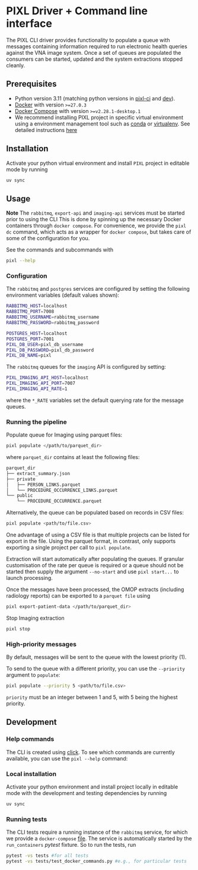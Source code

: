 # PIXL Driver + Command line interface

The PIXL CLI driver provides functionality to populate a queue with messages containing information
required to run electronic health queries against the VNA image system.
Once a set of queues are populated the consumers can be started, updated and the system extractions
stopped cleanly.

## Prerequisites
* Python version 3.11 (matching python versions in [pixl-ci](../.github/workflows/main.yml) and [dev](../docs/setup/developer.md#installation-of-pixl-modules)).
* [Docker](https://docs.docker.com/get-docker/) with version `>=27.0.3`
* [Docker Compose](https://docs.docker.com/compose/install/#installation-scenarios) with version `>=v2.28.1-desktop.1`
* We recommend installing PIXL project in specific virtual environment using a environment
management tool such as [conda](https://docs.conda.io/en/latest/) or
[virtualenv](https://virtualenv.pypa.io/en/latest/). 
See detailed instructions [here](../docs/setup/developer.md#setting-up-python-virtual-environment)

## Installation
Activate your python virtual environment and install `PIXL` project in editable mode by running
```bash
uv sync
```

## Usage

**Note** The `rabbitmq`, `export-api` and `imaging-api` services must be started prior to using the CLI
This is done by spinning up the necessary Docker containers through `docker compose`.
For convenience, we provide the `pixl dc` command, which acts as a wrapper for `docker compose`,
but takes care of some of the configuration for you.

See the commands and subcommands with

```bash
pixl --help
```

### Configuration

The `rabbitmq` and `postgres` services are configured by setting the following environment variables
(default values shown):

```sh
RABBITMQ_HOST=localhost
RABBITMQ_PORT=7008
RABBITMQ_USERNAME=rabbitmq_username
RABBITMQ_PASSWORD=rabbitmq_password

POSTGRES_HOST=localhost
POSTGRES_PORT=7001
PIXL_DB_USER=pixl_db_username
PIXL_DB_PASSWORD=pixl_db_password
PIXL_DB_NAME=pixl
```

The `rabbitmq` queues for the `imaging` API is configured by setting:

```sh
PIXL_IMAGING_API_HOST=localhost
PIXL_IMAGING_API_PORT=7007
PIXL_IMAGING_API_RATE=1
```

where the `*_RATE` variables set the default querying rate for the message queues.

### Running the pipeline

Populate queue for Imaging using parquet files:

```bash
pixl populate </path/to/parquet_dir>
```

where `parquet_dir` contains at least the following files:

```sh
parquet_dir
├── extract_summary.json
├── private
│   ├── PERSON_LINKS.parquet
│   └── PROCEDURE_OCCURRENCE_LINKS.parquet
└── public
    └── PROCEDURE_OCCURRENCE.parquet
```

Alternatively, the queue can be populated based on records in CSV files:

```bash
pixl populate <path/to/file.csv>
```

One advantage of using a CSV file is that multiple projects can be listed
for export in the file. Using the parquet format, in contrast, only supports
exporting a single project per call to `pixl populate`.

Extraction will start automatically after populating the queues.  If granular
customisation of the rate per queue is required or a queue should not be started
then supply the argument `--no-start` and use `pixl start...` to launch
processing.

Once the messages have been processed, the OMOP extracts (including radiology reports) can be
exported to a `parquet file` using

```sh
pixl export-patient-data </path/to/parquet_dir>
```

Stop Imaging extraction

```bash
pixl stop
```

### High-priority messages

By default, messages will be sent to the queue with the lowest priority (1).

To send to the queue with a different priority, you can use the `--priority` argument to
`populate`:

```bash
pixl populate --priority 5 <path/to/file.csv>
```

`priority` must be an integer between 1 and 5, with 5 being the highest priority.

## Development
### Help commands
The CLI is created using [click](https://click.palletsprojects.com/en/8.0.x/). To see which commands
are currently available, you can use the `pixl --help` command:

### Local installation
Activate your python environment and install project locally in editable mode with the development and testing dependencies by running
```bash
uv sync
```

### Running tests
The CLI tests require a running instance of the `rabbitmq` service, for which we provide a
`docker-compose` [file](./tests/docker-compose.yml). The service is automatically started by the
`run_containers` _pytest_ fixture. So to run the tests, run

```bash
pytest -vs tests #for all tests
pytest -vs tests/test_docker_commands.py #e.g., for particular tests
```
